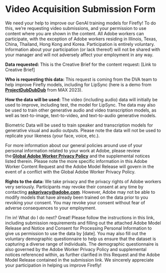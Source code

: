 # Video Acquisition Submission Form

We need your help to improve our GenAI training models for Firefly! To do this, we’re requesting video submissions, and your permission to use content where you are shown in the content. All Adobe workers can participate, with the exception of Adobe workers residing in Illinois, Texas, China, Thailand, Hong Kong and Korea. Participation is entirely voluntary. Information about your participation (or lack thereof) will not be shared with your manager and will not adversely affect your employment in any way. 

**Data requested:** This is the Creative Brief for the content request: [Link to Creative Brief] 

**Who is requesting this data:** This request is coming from the DVA team to help improve Firefly models, including for LipSync (here is a demo from **[ProjectDubDubDub](https://www.youtube.com/watch?v=fZY-Cv1Q8NY)** from MAX 2023).  

**How the data will be used:**  The video (including audio) data will initially be used to improve, including test, the model for LipSync. The data may also be used to train other generative audio and video transcription models, as well as text-to-image, text-to-video, and text-to-audio generative models.  

Biometric Data will be used to train speaker and transcription models for generative visual and audio outputs. Please note the data will not be used to replicate your likeness (your face, voice, etc.).  

For more information about our general policies around use of your personal information related to your work at Adobe, please review the **[Global Adobe Worker Privacy Policy](https://inside.corp.adobe.com/content/dam/corporate-policies/documents/LGL-SOP-01-005_Employee_Privacy_Policy.pdf)** and the supplemental notices listed therein.  Please note the more specific information in this Adobe Worker Content Request and the Adobe Model Release will govern in the event of a conflict with the Global Adobe Worker Privacy Policy. 

**Rights to the data:** We take privacy and the privacy rights of Adobe workers very seriously. Participants may revoke their consent at any time by contacting **[askprivacy@adobe.com](mailto:askprivacy@adobe.com)**. However, Adobe may not be able to modify models that have already been trained on the data prior to you revoking your consent. You may revoke your consent without fear of adverse consequences to your employment. 

I’m in! What do I do next? Great! Please follow the instructions in this link, including submission requirements and filling out the attached Adobe Model Release and Notice and Consent for Processing Personal Information to give us permission to use the data by [date]. You may also fill out the voluntary demographic questionnaire to help us ensure that the dataset is capturing a diverse range of individuals. The demographic questionnaire is also governed by the Adobe Worker Privacy Policy and supplemental notices referenced within, as further clarified in this Request and the Adobe Model Release contained in the submission link.  We sincerely appreciate your participation in helping us improve Firefly! 